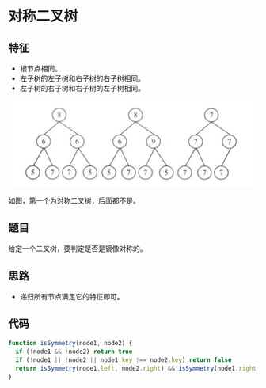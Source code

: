 # 对称二叉树

## 特征

- 根节点相同。
- 左子树的左子树和右子树的右子树相同。
- 左子树的右子树和右子树的左子树相同。

![](./img/symmetry.png)

如图，第一个为对称二叉树，后面都不是。

## 题目

给定一个二叉树，要判定是否是镜像对称的。

## 思路

- 递归所有节点满足它的特征即可。

## 代码

```js
function isSymmetry(node1, node2) {
  if (!node1 && !node2) return true
  if (!node1 || !node2 || node1.key !== node2.key) return false
  return isSymmetry(node1.left, node2.right) && isSymmetry(node1.right, node2.left)
}
```